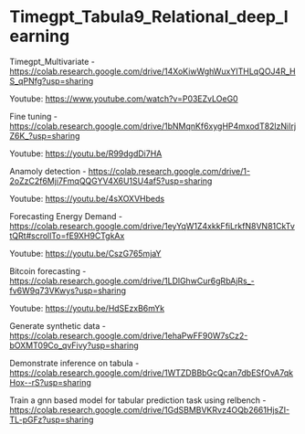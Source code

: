 # Timegpt_Tabula9_Relational_deep_learning


Timegpt_Multivariate - https://colab.research.google.com/drive/14XoKiwWghWuxYITHLqQOJ4R_HS_qPNfg?usp=sharing

Youtube: https://www.youtube.com/watch?v=P03EZvLOeG0


Fine tuning - https://colab.research.google.com/drive/1bNMqnKf6xygHP4mxodT82lzNiIrjZ6K_?usp=sharing

Youtube: https://youtu.be/R99dgdDi7HA

Anamoly detection - https://colab.research.google.com/drive/1-2oZzC2f6Mji7FmqQQGYV4X6U1SU4af5?usp=sharing

Youtube: https://youtu.be/4sXOXVHbeds

Forecasting Energy Demand - https://colab.research.google.com/drive/1eyYqW1Z4xkkFfiLrkfN8VN81CkTvtQRt#scrollTo=fE9XH9CTgkAx

Youtube: https://youtu.be/CszG765mjaY

Bitcoin forecasting - https://colab.research.google.com/drive/1LDlGhwCur6gRbAjRs_-fv6W9q73VKwys?usp=sharing

Youtube: https://youtu.be/HdSEzxB6mYk

Generate synthetic data - https://colab.research.google.com/drive/1ehaPwFF90W7sCz2-bOXMT09Co_qvFivy?usp=sharing

Demonstrate inference on tabula - https://colab.research.google.com/drive/1WTZDBBbGcQcan7dbESfOvA7qkHox--rS?usp=sharing

Train a gnn based model for tabular prediction task using relbench - https://colab.research.google.com/drive/1GdSBMBVKRvz4OQb2661HjsZI-TL-pGFz?usp=sharing



